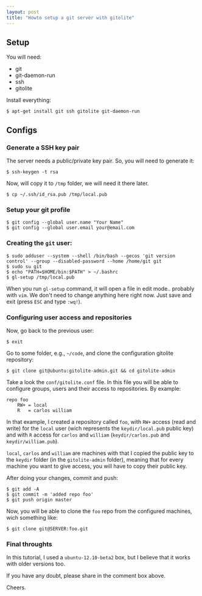 ```yaml
---
layout: post
title: "Howto setup a git server with gitolite"
---
```


## Setup
You will need:

- git
- git-daemon-run
- ssh
- gitolite

Install everything:

```
$ apt-get install git ssh gitolite git-daemon-run
```

## Configs

### Generate a SSH key pair

The server needs a public/private key pair. So, you will need to generate it:

	$ ssh-keygen -t rsa

Now, will copy it to `/tmp` folder, we will need it there later.

	$ cp ~/.ssh/id_rsa.pub /tmp/local.pub

### Setup your git profile

	$ git config --global user.name "Your Name"
	$ git config --global user.email your@email.com

### Creating the `git` user:

	$ sudo adduser --system --shell /bin/bash --gecos 'git version control' --group --disabled-password --home /home/git git
	$ sudo su git
	$ echo "PATH=$HOME/bin:$PATH" > ~/.bashrc
	$ gl-setup /tmp/local.pub

When you run `gl-setup` command, it will open a file in edit mode.. probably with `vim`. We don't need to change anything here right now. Just save and exit (press `ESC` and type `:wq!`).

### Configuring user access and repositories

Now, go back to the previous user:

	$ exit

Go to some folder, e.g., `~/code`, and clone the configuration gitolite repository:

	$ git clone git@ubuntu:gitolite-admin.git && cd gitolite-admin

Take a look the `conf/gitolite.conf` file. In this file you will be able to configure groups, users and their access to repositories. By example:

	repo foo
		RW+	= local
		R 	= carlos william

In that example, I created a repository called `foo`, with `RW+` access (read and write) for the `local` user (wich represents the `keydir/local.pub` public key) and with `R` access for `carlos` and `william` (`keydir/carlos.pub` and `keydir/william.pub`).

`local`, `carlos` and `william` are machines with that I copied the public key to the `keydir` folder (in the `gitolite-admin` folder), meaning that for every machine you want to give access, you will have to copy their public key.

After doing your changes, commit and push:

	$ git add -A
	$ git commit -m 'added repo foo'
	$ git push origin master

Now, you will be able to clone the `foo` repo from the configured machines, wich something like:

	$ git clone git@SERVER:foo.git


### Final throughts

In this tutorial, I used a `ubuntu-12.10-beta2` box, but I believe that it works with older versions too.

If you have any doubt, please share in the comment box above.

Cheers.
